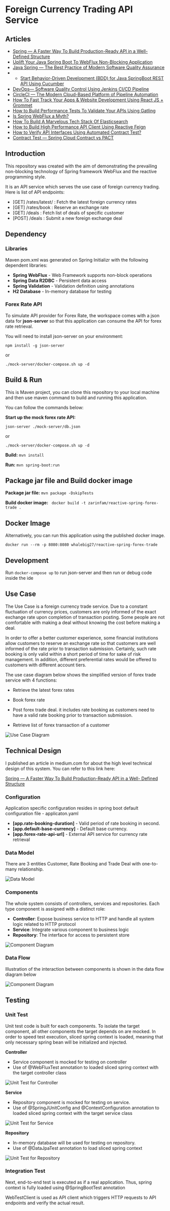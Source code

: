 
# Foreign Currency Trading API Service

## Articles

- [Spring — A Faster Way To Build Production-Ready API in a Well- Defined Structure](https://medium.com/dev-genius/spring-a-faster-way-to-build-production-ready-api-in-a-well-defined-structure-5b1730fa81dd)
- [Uplift Your Java Spring Boot To WebFlux Non-Blocking Application](https://blog.devgenius.io/uplift-your-java-spring-boot-to-webflux-non-blocking-application-7b207999e669)
- [Java Spring — The Best Practice of Modern Software Quality Assurance](https://blog.devgenius.io/java-spring-the-best-practice-of-modern-software-quality-assurance-e5aa66466627)
- - [Start Behavior-Driven Development (BDD) for Java SpringBoot REST API Using Cucumber](https://blog.devgenius.io/start-behavior-driven-development-bdd-for-java-springboot-rest-api-using-cucumber-f6b1754d93b1)
- [DevOps— Software Quality Control Using Jenkins CI/CD Pipeline](https://blog.devgenius.io/devops-software-quality-control-using-jenkins-ci-cd-pipeline-373ade18d738)
- [CircleCI — The Modern Cloud-Based Platform of Pipeline Automation](https://blog.devgenius.io/circleci-the-modern-cloud-based-platform-of-pipeline-automation-a5b293c9e171)
- [How To Fast Track Your Apps & Website Development Using React JS + Grommet](https://blog.devgenius.io/how-to-fast-track-your-apps-website-development-using-react-js-grommet-b54b1353a3e1)
- [How to Build Performance Tests To Validate Your APIs Using Gatling](https://medium.com/@gavinklfong/how-to-build-performance-tests-to-validate-your-apis-using-gatling-b91adaf08222)
- [Is Spring WebFlux a Myth?](https://blog.devgenius.io/is-spring-webflux-a-myth-4526c2f92413)
- [How To Build A Marvelous Tech Stack Of Elasticsearch](https://blog.devgenius.io/how-to-build-a-marvelous-tech-stack-of-elasticsearch-798bae89b13c)
- [How to Build High Performance API Client Using Reactive Feign](https://blog.devgenius.io/how-to-build-high-performance-api-client-using-reactive-feign-bae4b5053d12)
- [How to Verify API Interfaces Using Automated Contract Test?](https://blog.devgenius.io/how-to-verify-api-interfaces-using-automated-contract-test-7002cce5a306)
- [Contract Test — Spring Cloud Contract vs PACT](https://medium.com/dev-genius/contract-test-spring-cloud-contract-vs-pact-420450f20429)

## Introduction

This repository was created with the aim of demonstrating the prevailing non-blocking technology of Spring framework WebFlux and the reactive programming style.

It is an API service which serves the use case of foreign currency trading. Here is list of API endpoints:

- [GET] /rates/latest/<currency>  : Fetch the latest foreign currency rates
- [GET] /rates/book : Reserve an exchange rate
- [GET] /deals : Fetch list of deals of specific customer
- [POST] /deals : Submit a new foreign exchange deal

## Dependency

### Libraries

Maven pom.xml was generated on Spring Initializr with the following dependent libraries:

- **Spring WebFlux** - Web Framework supports non-block operations
- **Spring Data R2DBC** - Persistent data access
- **Spring Validation** - Validation definition using annotations
- **H2 Database** - In-memory database for testing

### Forex Rate API

To simulate API provider for Forex Rate, the workspace comes with a json data for **json-server** so that this application can consume the API for forex rate retrieval.

You will need to install json-server on your environment:

`npm install -g json-server`

or 

`./mock-server/docker-compose.sh up -d`


## Build & Run
	
This is Maven project, you can clone this repository to your local machine and then use maven command to build and running this application.

You can follow the commands below:

**Start up the mock forex rate API:**

`json-server ./mock-server/db.json` 

or

`./mock-server/docker-compose.sh up -d`

**Build:**
`mvn install`

**Run:**
`mvn spring-boot:run`

## Package jar file and Build docker image
**Package jar file:**
`mvn package -DskipTests`

**Build docker image:**
` docker build -t zarinfam/reactive-spring-forex-trade .`


## Docker Image

Alternatively, you can run this application using the published docker image.

`docker run --rm -p 8080:8080 whalebig27/reactive-spring-forex-trade`
	
## Development

Run `docker-compose up` to run json-server and then run or debug code inside the ide

## Use Case


The Use Case is a foreign currency trade service. Due to a constant fluctuation of currency prices, customers are only informed of the exact exchange rate upon completion of transaction posting. Some people are not comfortable with making a deal without knowing the cost before making a deal. 

In order to offer a better customer experience, some financial institutions allow customers to reserve an exchange rate so that customers are well informed of the rate prior to transaction submission. Certainly, such rate booking is only valid within a short period of time for sake of risk management. In addition, different preferential rates would be offered to customers with different account tiers.

The use case diagram below shows the simplified version of forex trade service with 4 functions:

- Retrieve the latest forex rates

- Book forex rate

- Post forex trade deal. it includes rate booking as customers need to have a valid rate booking prior to transaction submission.

- Retrieve list of forex transaction of a customer


![Use Case Diagram](https://raw.githubusercontent.com/gavinklfong/reactive-spring-forex-trade/master/blob/Use_Case.jpg)


## Technical Design

I published an article in medium.com for about the high level technical design of this system. You can refer to this link here:

[Spring — A Faster Way To Build Production-Ready API in a Well- Defined Structure](https://medium.com/dev-genius/spring-a-faster-way-to-build-production-ready-api-in-a-well-defined-structure-5b1730fa81dd)

### Configuration

Application specific configuration resides in spring boot default configuration file - applicaton.yaml

- **[app.rate-booking-duration]** - Valid period of rate booking in second.
- **[app.default-base-currency]** - Default base currency.
- **[app.forex-rate-api-url]** - External API service for currency rate retrieval

### Data Model

There are 3 entities Customer, Rate Booking and Trade Deal with one-to-many relationship.

![Data Model](https://raw.githubusercontent.com/gavinklfong/reactive-spring-forex-trade/master/blob/Data_Model.jpg?raw=true)


### Components

The whole system consists of controllers, services and repositories. Each type component is assigned with a distinct role:

- **Controller**:  Expose business service to HTTP and handle all system logic related to HTTP protocol
- **Service**: Integrate various component to business logic
- **Repository**: The interface for access to persistent store


![Component Diagram](https://raw.githubusercontent.com/gavinklfong/reactive-spring-forex-trade/master/blob/Component.jpg?raw=true)


### Data Flow

Illustration of the interaction between components is shown in the data flow diagram below

![Component Diagram](https://raw.githubusercontent.com/gavinklfong/reactive-spring-forex-trade/master/blob/Activity-Forex_Deal.jpg?raw=true)


## Testing

### Unit Test

Unit test code is built for each components. To isolate the target component, all other components the target depends on are mocked. In order to speed test execution, sliced spring context is loaded, meaning that only necessary spring bean will be initialized and injected.

**Controller**

- Service component is mocked for testing on controller
- Use of @WebFluxTest annotation to loaded sliced spring context with the target controller class

![Unit Test for Controller](https://raw.githubusercontent.com/gavinklfong/reactive-spring-forex-trade/master/blob/Testing-Unit_Test-Controller.jpg?raw=true)

**Service**

- Repository component is mocked for testing on service.
- Use of @SpringJUnitConfig and @ContextConfiguration annotation to loaded sliced spring context with the target service class

![Unit Test for Service](https://raw.githubusercontent.com/gavinklfong/reactive-spring-forex-trade/master/blob/Testing-Unit_Test-Service.jpg?raw=true)

**Repository**

- In-memory database will be used for testing on repository. 
- Use of @DataJpaTest annotation to load sliced spring context

![Unit Test for Repository](https://raw.githubusercontent.com/gavinklfong/reactive-spring-forex-trade/master/blob/Testing-Unit_Test-Repository.jpg?raw=true)


### Integration Test

Next, end-to-end test is executed as if a real application. Thus, spring context is fully loaded using @SpringBootTest annotation

WebTestClient is used as API client which triggers HTTP requests to API endpoints and verify the actual result.

